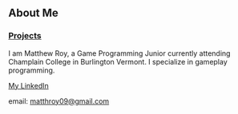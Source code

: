 ## About Me

### [Projects](https://matthewroy01.github.io)

I am Matthew Roy, a Game Programming Junior currently attending Champlain College in Burlington Vermont. I specialize in gameplay programming.

[My LinkedIn](https://www.linkedin.com/in/matthew-roy-4ba050154/)

email: matthroy09@gmail.com
